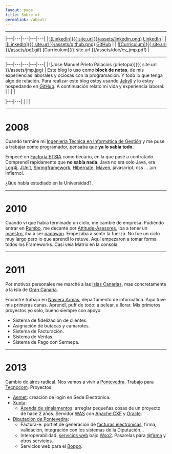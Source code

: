 ```yaml
---
layout: page
title: Sobre mi
permalink: /about/
---
```


--------------

|---|---|---|---|---|
| <a href="http://es.linkedin.com/in/josemanuelprieto/">![LinkedIn]({{ site.url }}/assets/linkedin.png)</a> <a href="http://es.linkedin.com/in/josemanuelprieto/">LinkedIn</a>  |   | <a href="https://github.com/prietopa">![LinkedIn]({{ site.url }}/assets/github.png)</a>  <a href="https://github.com/prietopa">GitHub</a> |   |  <a href="http://es.linkedin.com/in/josemanuelprieto/">![Curriculum]({{ site.url }}/assets/pdf.gif)</a>  [Curriculum]({{ site.url }}/assets/doc/cv_jmp.pdf) |

--------------

|---|---|---|---|---|
|  ![Jose Manuel Prieto Palacios (prietopa)]({{ site.url }}/assets/jmp.jpg) |  Este blog lo uso  como **block de notas**, de mis experiencias laborales y ociosas con la programación. Y todo lo que tenga algo de relación. Para realizar este blog estoy usando [Jekyll](http://jekyllrb.com) y lo estoy hospedando en [GitHub](https://github.io/). A continuación relato mi vida y experiencia laboral. |   |   |   |

|---|---|
|   |   |

--------------

2008
=======
Cuando terminé mi [Ingeniería Técnica en Informática de Gestión](http://www.upsam.com/) y me puse a trabajar como programador, pensaba que **ya lo sabía todo**.

Empecé en [Factoría ETSIA](http://www.factoriaetsia.com/) como becario, en la que pasé a contratado. Comprendí rápidamente que **no sabía nada**. Java no era solo Java, era [Log4j](http://logging.apache.org/log4j/2.x/), [JUnit](http://junit.org/), [Springframework](http://spring.io/), [Hibernate](http://hibernate.org/), [Maven](http://maven.apache.org/), javascript, css ... ¡un infierno!.

¿Que había estudiado en la Universidad?.

--------------

 2010
=======
Cuando ví que había terminado un ciclo, me cambié de empresa. Pudiendo entrar en [Rumbo](http://www.rumbo.es/), me decanté por [Attitude-Asesores](http://www.attitude-asesores.com/), iba a tener un [maestro](http://es.starwars.wikia.com/wiki/Maestro_Jedi), iba a ser [padawan](http://es.starwars.wikia.com/wiki/Padawan). Empezaba a sentir la fuerza. No fue un ciclo muy largo pero lo que aprendí lo retuve. Aquí empezaron a tomar forma todos los Frameworks. Casi veía Matrix en la consola.

--------------

 2011
=======
Por motivos personales me marché a las [Islas Canarias](https://www.google.es/maps/place/Canarias/@28.444464,-15.8532715,8z/data=!3m1!4b1!4m2!3m1!1s0xc41aa86ef755363:0x10340f3be4bc8c0), mas concretamente a la isla de [Gran Canaria](http://www.grancanaria.com/).

Encontré trabajo en [Naviera Armas](http://www.navieraarmas.com/), departamento de informática. Aquí tuve mis primeras canas. Aprendí, puff de todo: a pelear, a llorar. Mis primeros proyectos yo solo, bueno siempre con apoyo.

* Sistema de fidelización de clientes.
* Asignación de butacas y camarotes.
* Sistema de Facturación.
* Sistema de Ventas.
* Sistema de Pago con Sermepa.

--------------

 2013
=======
Cambio de aires radical. Nos vamos a vivir a [Pontevedra](https://www.google.es/maps/place/Pontevedra/@42.4338608,-8.6393456,14z/data=!3m1!4b1!4m2!3m1!1s0xd2f71cf339da6d7:0x6d5b163a1be431d4). Trabajo para [Tecnocom](http://www.tecnocom.es/). Proyectos:

* [Aemet](http://www.aemet.es/es/portada): creación de login en Sede Electrónica.
* [Xunta](http://www.xunta.es/portada):
	*  [Axenda de sinalamentos](http://www.exustiza.es/axenda-de-sinalamentos-de-vistas): arreglar pequeñas cosas de un proyecto de hace 2 años. Servidor [WAS](http://es.wikipedia.org/wiki/WebSphere_Application_Server) con [Apache CXF](http://cxf.apache.org/) y [Oracle](http://www.oracle.com/us/products/database/overview/index.html).
* [Diputación de Pontevedra](http://www.depo.es/es):
	* Factura-e: portlet de generación de [facturas electrónicas](http://www.facturae.gob.es/paginas/Index.aspx), firma, validación, integración con los sistemas de la Diputación...
	* Interoperabilidad: [servicios web](http://cxf.apache.org/) bajo [Wso2](http://wso2.com/). Pasarelas para [@firma](http://administracionelectronica.gob.es/ctt/afirma) y otros servicios.
	* Servicios web para el [Boppo](http://www.boppo.depo.es/es).
